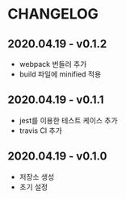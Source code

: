# CHANGELOG

## 2020.04.19 - v0.1.2

- webpack 번들러 추가
- build 파일에 minified 적용

## 2020.04.19 - v0.1.1

- jest를 이용한 테스트 케이스 추가
- travis CI 추가

## 2020.04.19 - v0.1.0

- 저장소 생성
- 초기 설정
